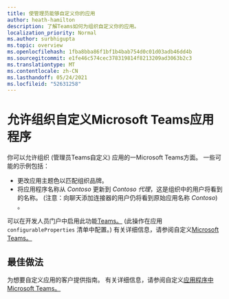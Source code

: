 ```yaml
---
title: 使管理员能够自定义你的应用
author: heath-hamilton
description: 了解Teams如何为组织自定义你的应用。
localization_priority: Normal
ms.author: surbhigupta
ms.topic: overview
ms.openlocfilehash: 1fba8bba86f1bf1b4bab754d0c01d03adb46dd4b
ms.sourcegitcommit: e1fe46c574cec378319814f8213209ad3063b2c3
ms.translationtype: MT
ms.contentlocale: zh-CN
ms.lasthandoff: 05/24/2021
ms.locfileid: "52631258"
---
```

# <a name="enable-orgs-to-customize-your-microsoft-teams-app"></a>允许组织自定义Microsoft Teams应用程序

你可以允许组织 (管理员Teams自定义) 应用的一Microsoft Teams方面。 一些可能的示例包括：

* 更改应用主题色以匹配组织品牌。
* 将应用程序名称从 *Contoso* 更新到 *Contoso 代理*，这是组织中的用户将看到的名称。  (注意：向聊天添加连接器的用户仍将看到原始应用名称 *Contoso*) 。

可以在开发人员门户中启用此功能[Teams。](https://dev.teams.microsoft.com/home)  (此操作在应用 `configurableProperties` 清单中配置。) 有关详细信息，请参阅自定义[Microsoft Teams。](/MicrosoftTeams/customize-apps)

## <a name="best-practices"></a>最佳做法

为想要自定义应用的客户提供指南。 有关详细信息，请参阅自定义[应用程序中Microsoft Teams。](/MicrosoftTeams/customize-apps)

